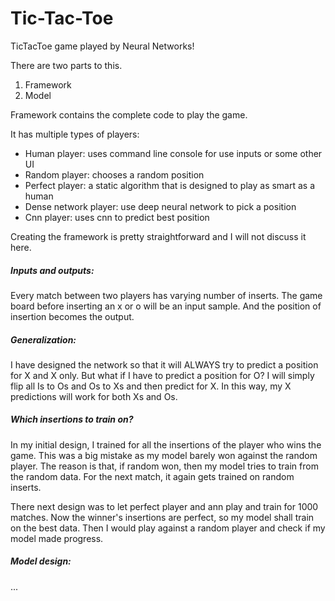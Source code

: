 # Tic-Tac-Toe
TicTacToe game played by Neural Networks!

There are two parts to this.
1. Framework
2. Model

Framework contains the complete code to play the game. 

It has multiple types of players:
 - Human player: uses command line console for use inputs or some other UI
 - Random player: chooses a random position
 - Perfect player: a static algorithm that is designed to play as smart as a human
 - Dense network player: use deep neural network to pick a position
 - Cnn player: uses cnn to predict best position

Creating the framework is pretty straightforward and I will not discuss it here.

##### Inputs and outputs:
Every match between two players has varying number of inserts. The game board before inserting an x or o will be an input sample. And the position of insertion becomes the output.

##### Generalization:
I have designed the network so that it will ALWAYS try to predict a position for X and X only. But what if I have to predict a position for O? I will simply flip all Is to Os and Os to Xs and then predict for X. In this way, my X predictions will work for both Xs and Os.

##### Which insertions to train on?
In my initial design, I trained for all the insertions of the player who wins the game. This was a big mistake as my model barely won against the random player. The reason is that, if random won, then my model tries to train from the random data. For the next match, it again gets trained on random inserts.

There next design was to let perfect player and ann play and train for 1000 matches. Now the winner's insertions are perfect, so my model shall train on the best data. Then I would play against a random player and check if my model made progress.

##### Model design:
...
